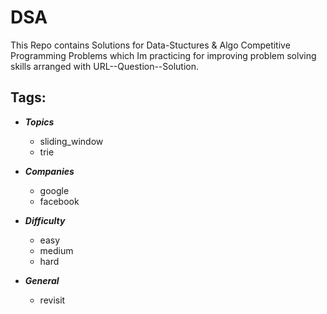 # DSA

This Repo contains Solutions for Data-Stuctures & Algo Competitive Programming Problems which Im practicing for improving problem solving skills arranged with URL--Question--Solution.

Tags:
--
* ***Topics***
    * sliding_window
    * trie

* ***Companies***
    * google
    * facebook
    
* ***Difficulty***
    * easy
    * medium
    * hard
    
* ***General***
    * revisit


